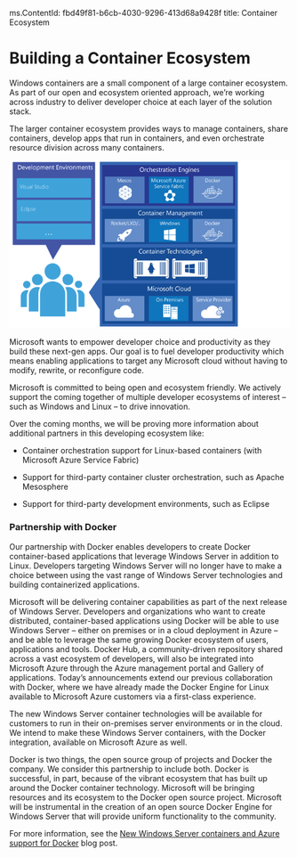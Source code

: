 ms.ContentId: fbd49f81-b6cb-4030-9296-413d68a9428f
title: Container Ecosystem


# Building a Container Ecosystem #

Windows containers are a small component of a large container ecosystem. As part of our open and ecosystem oriented approach, we’re working across industry to deliver developer choice at each layer of the solution stack.

The larger container ecosystem provides ways to manage containers, share containers, develop apps that run in containers, and even orchestrate resource division across many containers.

![](media/containerEcosystem.png)


Microsoft wants to empower developer choice and productivity as they build these next-gen apps.  Our goal is to fuel developer productivity which means enabling applications to target any Microsoft cloud without having to modify, rewrite, or reconfigure code. 

Microsoft is committed to being open and ecosystem friendly.  We actively support the coming together of multiple developer ecosystems of interest – such as Windows and Linux – to drive innovation. 


Over the coming months, we will be proving more information about additional partners in this developing ecosystem like: 
- Container orchestration support for Linux-based containers (with Microsoft Azure Service Fabric) 

- Support for third-party container cluster orchestration, such as Apache Mesosphere  

- Support for third-party development environments, such as Eclipse


### Partnership with Docker ###


Our partnership with Docker enables developers to create Docker container-based applications that leverage Windows Server in addition to Linux. Developers targeting Windows Server will no longer have to make a choice between using the vast range of Windows Server technologies and building containerized applications.  

Microsoft will be delivering container capabilities as part of the next release of Windows Server. Developers and organizations who want to create distributed, container-based applications using Docker will be able to use Windows Server – either on premises or in a cloud deployment in Azure – and be able to leverage the same growing Docker ecosystem of users, applications and tools.  Docker Hub, a community-driven repository shared across a vast ecosystem of developers, will also be integrated into Microsoft Azure through the Azure management portal and Gallery of applications. Today’s announcements extend our previous collaboration with Docker, where we have already made the Docker Engine for Linux available to Microsoft Azure customers via a first-class experience.  

The new Windows Server container technologies will be available for customers to run in their on-premises server environments or in the cloud. We intend to make these Windows Server containers, with the Docker integration, available on Microsoft Azure as well. 

Docker is two things, the open source group of projects and Docker the company. We consider this partnership to include both. Docker is successful, in part, because of the vibrant ecosystem that has built up around the Docker container technology. Microsoft will be bringing resources and its ecosystem to the Docker open source project.  Microsoft will be instrumental in the creation of an open source Docker Engine for Windows Server that will provide uniform functionality to the community.  

For more information, see the [New Windows Server containers and Azure support for Docker](http://azure.microsoft.com/blog/2014/10/15/new-windows-server-containers-and-azure-support-for-docker/?WT.mc_id=Blog_ServerCloud_Announce_TTD) blog post.

